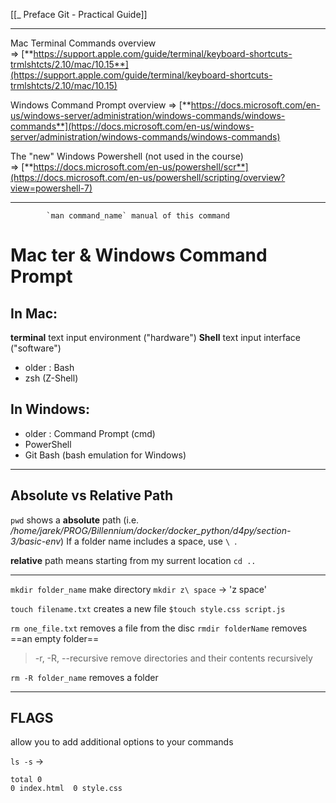 [[_ Preface Git - Practical Guide]]

---
Mac Terminal Commands overview => [**https://support.apple.com/guide/terminal/keyboard-shortcuts-trmlshtcts/2.10/mac/10.15**](https://support.apple.com/guide/terminal/keyboard-shortcuts-trmlshtcts/2.10/mac/10.15)

Windows Command Prompt overview => [**https://docs.microsoft.com/en-us/windows-server/administration/windows-commands/windows-commands**](https://docs.microsoft.com/en-us/windows-server/administration/windows-commands/windows-commands)

The "new" Windows Powershell (not used in the course) => [**https://docs.microsoft.com/en-us/powershell/scr**](https://docs.microsoft.com/en-us/powershell/scripting/overview?view=powershell-7)


---
			`man command_name` manual of this command
		
# Mac ter & Windows Command Prompt

## In Mac:
**terminal** text input environment ("hardware")
**Shell** text input interface ("software")
- older :  Bash
- zsh (Z-Shell)

## In Windows:
- older : Command Prompt (cmd)
- PowerShell
- Git Bash (bash emulation for Windows)

---

## Absolute vs Relative Path
`pwd` shows a __absolute__ path (i.e. _/home/jarek/PROG/Billennium/docker/docker_python/d4py/section-3/basic-env_)
If a folder name includes a space, use `\ `.

__relative__ path
means starting from my surrent location
`cd ..`

---
`mkdir folder_name` make directory
`mkdir z\ space` -> 'z space'

`touch filename.txt`  creates a new file
`$touch style.css script.js`

`rm one_file.txt` removes a file from the disc
`rmdir folderName` removes ==an empty folder==
>   -r, -R, --recursive
              remove directories and their contents recursively

`rm -R folder_name` removes a folder


---
## FLAGS
allow you to add additional options to your commands

`ls -s` -> 
```
total 0
0 index.html  0 style.css

```

















